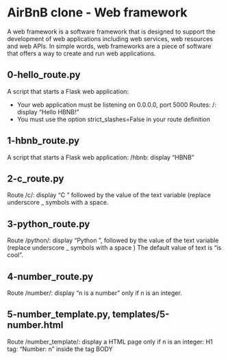 # AirBnB clone - Web framework
A web framework is a software framework that is designed to support the development of web applications including web services, web resources and web APIs. 
In simple words, web frameworks are a piece of software that offers a way to create and run web applications.
## 0-hello_route.py
A script that starts a Flask web application:

* Your web application must be listening on 0.0.0.0, port 5000
Routes:
/: display “Hello HBNB!”
* You must use the option strict_slashes=False in your route definition
## 1-hbnb_route.py
A script that starts a Flask web application: /hbnb: display “HBNB”
## 2-c_route.py
Route /c/<text>: display “C ” followed by the value of the text variable (replace underscore _ symbols with a space.
## 3-python_route.py
Route /python/<text>: display “Python ”, followed by the value of the text variable (replace underscore _ symbols with a space )
The default value of text is “is cool”.
## 4-number_route.py
Route /number/<n>: display “n is a number” only if n is an integer.
## 5-number_template.py, templates/5-number.html
Route /number_template/<n>: display a HTML page only if n is an integer:
H1 tag: “Number: n” inside the tag BODY
